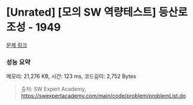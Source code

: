 # [Unrated] [모의 SW 역량테스트] 등산로 조성 - 1949 

[문제 링크](https://swexpertacademy.com/main/code/problem/problemDetail.do?contestProbId=AV5PoOKKAPIDFAUq) 

### 성능 요약

메모리: 21,276 KB, 시간: 123 ms, 코드길이: 2,752 Bytes



> 출처: SW Expert Academy, https://swexpertacademy.com/main/code/problem/problemList.do